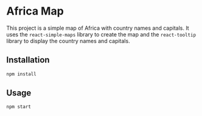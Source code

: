 # Africa Map

This project is a simple map of Africa with country names and capitals. It uses the `react-simple-maps` library to create the map and the `react-tooltip` library to display the country names and capitals.

## Installation

```bash
npm install
``` 

## Usage

```bash
npm start
``` 